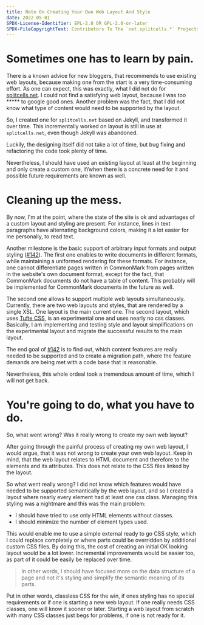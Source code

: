 ```yaml
---
title: Note On Creating Your Own Web Layout And Style
date: 2022-05-01
SPDX-License-Identifier: EPL-2.0 OR GPL-2.0-or-later
SPDX-FileCopyrightText: Contributors To The `net.splitcells.*` Projects
---
```

# Sometimes one has to learn by pain.
There is a known advice for new bloggers,
that recommends to use existing web layouts,
because making one from the start is a very time-consuming effort.
As one can expect, this was exactly, what I did not do for [splitcells.net](https://splitcells.net).
I could not find a satisfying web layout,
because I was too ***** to google good ones.
Another problem was the fact,
that I did not know what type of content would need to be supported by the layout.

So, I created one for `splitcells.net` based on Jekyll,
and transformed it over time.
This incrementally worked on layout is still in use at `splitcells.net`,
even though Jekyll was abandoned.

Luckily, the designing itself did not take a lot of time,
but bug fixing and refactoring the code took plenty of time.

Nevertheless, I should have used an existing layout at least at the beginning and
only create a custom one,
if/when there is a concrete need for it and possible future requirements are known as well.
# Cleaning up the mess.
By now, I'm at the point, where the state of the site is ok and
advantages of a custom layout and styling are present.
For instance, lines in text paragraphs have alternating background colors,
making it a lot easier for me personally,
to read text.

Another milestone is the basic support of arbitrary input formats and output styling ([#142](https://github.com/www-splitcells-net/net.splitcells.network/issues/142)).
The first one enables to write documents in different formats,
while maintaining a uniformed rendering for these formats.
For instance, one cannot differentiate pages written in CommonMark from
pages written in the website's own document format,
except for the fact,
that CommonMark documents do not have a table of content.
This probably will be implemented for CommonMark documents in the future as well.

The second one allows to support multiple web layouts simultaneously.
Currently, there are two web layouts and styles,
that are rendered by a single XSL.
One layout is the main current one.
The second layout, which uses [Tufte CSS](https://edwardtufte.github.io/tufte-css/),
is an experimental one and uses nearly no css classes.
Basically, I am implementing and testing style and layout simplifications on the experimental layout and
migrate the successful results to the main layout.

The end goal of [#142](https://github.com/www-splitcells-net/net.splitcells.network/issues/142)
is to find out,
which content features are really needed to be supported and
to create a migration path,
where the feature demands are being met with a code base that is reasonable.

Nevertheless, this whole ordeal took a tremendous amount of time,
which I will not get back.
# You're going to do, what you have to do.
So, what went wrong?
Was it really wrong to create my own web layout?

After going through the painful process of creating my own web layout,
I would argue, that it was not wrong to create your own web layout.
Keep in mind, that the web layout relates to HTML document and
therefore to the elements and its attributes.
This does not relate to the CSS files linked by the layout.

So what went really wrong?
I did not know which features would have needed to be supported semantically by the web layout,
and  so I created a layout where nearly every element had at least one css class.
Managing this styling was a nightmare and this was the main problem:
* I should have tried to use only HTML elements without classes.
* I should minimize the number of element types used.

This would enable me to use a simple external ready to go CSS style,
which I could replace completely or where parts could be overridden by additional custom CSS files.
By doing this, the cost of creating an initial OK looking layout would be a lot lower.
Incremental improvements would be easier too,
as part of it could be easily be replaced over time.

> In other words, I should have focused more on the data structure of a page and not it's styling and
> simplify the semantic meaning of its parts.

Put in other words, classless CSS for the win,
if ones styling has no special requirements or if one is starting a new web layout.
If one really needs CSS classes, one will know it sooner or later.
Starting a web layout from scratch with many CSS classes just begs for problems,
if one is not ready for it.